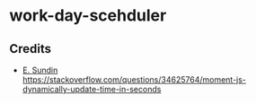 # work-day-scehduler

## Credits
* <a href="https://stackoverflow.com/users/3951400/e-sundin">E. Sundin</a>  
  https://stackoverflow.com/questions/34625764/moment-js-dynamically-update-time-in-seconds

